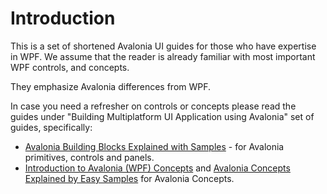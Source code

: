 # Introduction

This is a set of shortened Avalonia UI guides for those who have expertise in WPF. We assume that the reader is already familiar with most important WPF controls, and concepts. 

 They emphasize Avalonia differences from WPF.  

In case you need a refresher on controls or concepts please read the guides under "Building Multiplatform UI Application using Avalonia" set of guides, specifically:

* [Avalonia Building Blocks Explained with Samples](https://app.gitbook.com/@avalonia-ui/s/avalonia-docs-2/building-avalonia-applications/avalonia-building-blocks-explained-with-samples) - for Avalonia primitives, controls and panels.
* [Introduction to Avalonia \(WPF\) Concepts](https://app.gitbook.com/@avalonia-ui/s/avalonia-docs-2/building-avalonia-applications/introduction-to-avalonia-wpf-concepts) and [Avalonia Concepts Explained by Easy Samples](https://app.gitbook.com/@avalonia-ui/s/avalonia-docs-2/building-avalonia-applications/avalonia-concepts-explained-by-easy-samples) for Avalonia Concepts.



